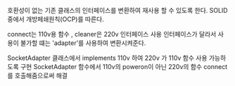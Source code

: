 호환성이 없는 기존 클래스의 인터페이스를 변환하여 재사용 할 수 있도록 한다. SOLID 중에서 개방페쇄원칙(OCP)를 따른다.

connect는 110v용 함수 , cleaner은 220v 인터페이스 사용
인터페이스가 달라서 사용이 불가할 떄는 'adapter'를 사용하여 변환시켜준다.

SocketAdapter 클래스에서 implements 110v 하여 220v 가 110v 함수 사용 가능하도록 구현
SocketAdapter 함수에서 110v의 poweron이 아닌 220v의 함수 connect를 호출해줌으로써 해결

